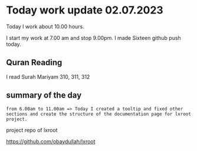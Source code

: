 # Today work update 02.07.2023

Today I work about 10.00 hours.

I start my work at 7.00 am and stop 9.00pm.
I made Sixteen github push today.

## Quran Reading

I read Surah Mariyam 310, 311, 312

## summary of the day

    from 6.00am to 11.00am => Today I created a tooltip and fixed other sections and create the structure of the documentation page for lxroot project.
    

project repo of lxroot

https://github.com/obaydullah/lxroot
